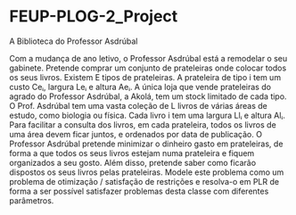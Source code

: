 # FEUP-PLOG-2_Project

A Biblioteca do Professor Asdrúbal

Com a mudança de ano letivo, o Professor Asdrúbal está a remodelar o seu gabinete. Pretende
comprar um conjunto de prateleiras onde colocar todos os seus livros. Existem E tipos de
prateleiras. A prateleira de tipo i tem um custo Ceᵢ, largura Leᵢ e altura Aeᵢ. A única loja que
vende prateleiras do agrado do Professor Asdrúbal, a Akolá, tem um stock limitado de cada tipo.
O Prof. Asdrúbal tem uma vasta coleção de L livros de várias áreas de estudo, como biologia ou
física. Cada livro i tem uma largura Llᵢ e altura Alᵢ. Para facilitar a consulta dos livros, em cada
prateleira, todos os livros de uma área devem ficar juntos, e ordenados por data de publicação.
O Professor Asdrúbal pretende minimizar o dinheiro gasto em prateleiras, de forma a que todos
os seus livros estejam numa prateleira e fiquem organizados a seu gosto. Além disso, pretende
saber como ficarão dispostos os seus livros pelas prateleiras.
Modele este problema como um problema de otimização / satisfação de restrições e resolva-o
em PLR de forma a ser possível satisfazer problemas desta classe com diferentes parâmetros.
